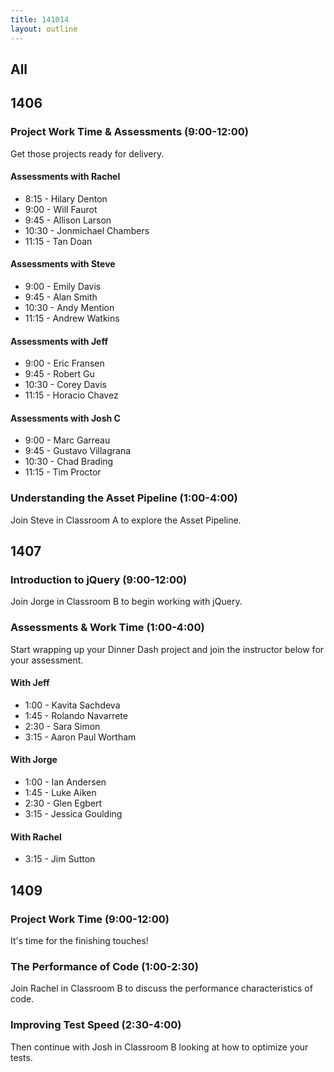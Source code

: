 ```yaml
---
title: 141014
layout: outline
---
```


## All

## 1406

### Project Work Time & Assessments (9:00-12:00)

Get those projects ready for delivery.

#### Assessments with Rachel

* 8:15 - Hilary Denton
* 9:00 - Will Faurot
* 9:45 - Allison Larson
* 10:30 - Jonmichael Chambers
* 11:15 - Tan Doan

#### Assessments with Steve

* 9:00 - Emily Davis
* 9:45 - Alan Smith
* 10:30 - Andy Mention
* 11:15 - Andrew Watkins

#### Assessments with Jeff

* 9:00 - Eric Fransen
* 9:45 - Robert Gu
* 10:30 - Corey Davis
* 11:15 - Horacio Chavez

#### Assessments with Josh C

* 9:00 - Marc Garreau
* 9:45 - Gustavo Villagrana
* 10:30 - Chad Brading
* 11:15 - Tim Proctor

### Understanding the Asset Pipeline (1:00-4:00)

Join Steve in Classroom A to explore the Asset Pipeline.

## 1407

### Introduction to jQuery (9:00-12:00)

Join Jorge in Classroom B to begin working with jQuery.

### Assessments & Work Time (1:00-4:00)

Start wrapping up your Dinner Dash project and join the
instructor below for your assessment.

#### With Jeff

* 1:00 - Kavita Sachdeva
* 1:45 - Rolando Navarrete
* 2:30 - Sara Simon
* 3:15 - Aaron Paul Wortham

#### With Jorge

* 1:00 - Ian Andersen
* 1:45 - Luke Aiken
* 2:30 - Glen Egbert
* 3:15 - Jessica Goulding

#### With Rachel

* 3:15 - Jim Sutton

## 1409

### Project Work Time (9:00-12:00)

It's time for the finishing touches!

### The Performance of Code (1:00-2:30)

Join Rachel in Classroom B to discuss the performance
characteristics of code.

### Improving Test Speed (2:30-4:00)

Then continue with Josh in Classroom B looking at how to
optimize your tests.
